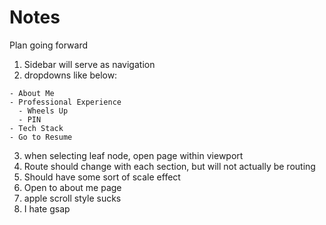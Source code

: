 # Notes

Plan going forward
1. Sidebar will serve as navigation
2. dropdowns like below:
```
- About Me
- Professional Experience
  - Wheels Up
  - PIN
- Tech Stack
- Go to Resume
```

3. when selecting leaf node, open page within viewport
4. Route should change with each section, but will not actually be routing
5. Should have some sort of scale effect
6. Open to about me page
7. apple scroll style sucks
8. I hate gsap
